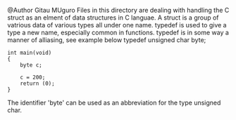 @Author Gitau MUguro
Files in this directory are dealing with handling the C struct as an elment 
of data structures in C languae.
A struct is a group of vatrious data of various types all under one name.
typedef is used to give a type a new name, especially common in functions.
typedef is in some way a manner of alliasing, see example below
	typedef unsigned char byte;
	
	int main(void)
	{
		byte c;

		c = 200;
		return (0);
	}

The identifier 'byte' can be used as an abbreviation for the type unsigned char.
